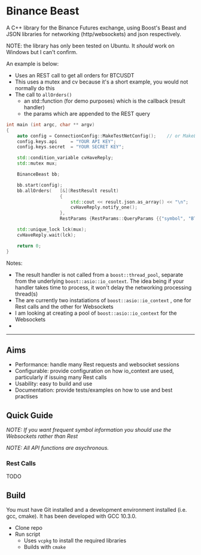 # Binance Beast

A C++ library for the Binance Futures exchange, using Boost's Beast and JSON libraries for networking (http/websockets) and json respectively. 


NOTE: the library has only been tested on Ubuntu. It *should* work on Windows but I can't confirm.

An example is below:

* Uses an REST call to get all orders for BTCUSDT
* This uses a mutex and cv because it's a short example, you would not normally do this
* The call to `allOrders()`
  * an std::function (for demo purposes) which is the callback (result handler)
  * the params which are appended to the REST query


```cpp
int main (int argc, char ** argv)
{
    auto config = ConnectionConfig::MakeTestNetConfig();    // or MakeLiveConfig() when you're feeling brave
    config.keys.api     = "YOUR API KEY";
    config.keys.secret  = "YOUR SECRET KEY";

    std::condition_variable cvHaveReply;
    std::mutex mux;

    BinanceBeast bb;

    bb.start(config);
    bb.allOrders(   [&](RestResult result)
                    {  
                        std::cout << result.json.as_array() << "\n";
                        cvHaveReply.notify_one();
                    },
                    RestParams {RestParams::QueryParams {{"symbol", "BTCUSDT"}}});

    std::unique_lock lck(mux);
    cvHaveReply.wait(lck);

    return 0;
}
```


Notes:
* The result handler is not called from a `boost::thread_pool`, separate from the underlying `boost::asio::io_context`. The idea being if your handler takes time to process, it won't delay the networking processing thread(s)
* The are currently two instatiations of `boost::asio::io_context` , one for Rest calls and the other for Websockets
* I am looking at creating a pool of `boost::asio::io_context` for the Websockets 
*

---

## Aims
- Performance: handle many Rest requests and websocket sessions
- Configurable: provide configuration on how io_context are used, particularly if issuing many Rest calls
- Usability: easy to build and use
- Documentation: provide tests/examples on how to use and best practises


## Quick Guide

*NOTE: If you want frequent symbol information you should use the Websockets rather than Rest*

*NOTE: All API functions are asychronous.*


### Rest Calls
TODO

## Build
You must have Git installed and a development environment installed (i.e. gcc, cmake). It has been developed with GCC 10.3.0.

* Clone repo
* Run script
  * Uses `vcpkg` to install the required libraries
  * Builds with `cmake`



